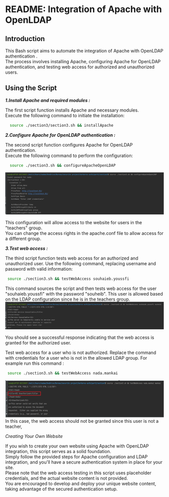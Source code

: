 # **README: Integration of Apache with OpenLDAP**

## **Introduction**

This Bash script aims to automate the integration of Apache with OpenLDAP authentication .  <br/>
The process involves installing Apache, configuring Apache for OpenLDAP authentication, and testing web access for authorized and unauthorized users.

## **Using the Script**
___1.Install Apache and required modules :___

The first script function installs Apache and necessary modules.<br/> Execute the following command to initiate the installation:
~~~sh
  source ./section3/section3.sh && installApache
~~~

___2.Configure Apache for OpenLDAP authentication :___

The second script function configures Apache for OpenLDAP authentication. <br/>Execute the following command to perform the configuration:
~~~sh
  source ./section3.sh && configureApacheOpenLDAP
   ~~~

![img_2.png](../../images/part1/section3/img_2.png)

This configuration will allow access to the website for users in the "teachers" group. <br/>You can change the access rights in the apache.conf file to allow access for a different group.

___3.Test web access :___

The third script function tests web access for an authorized and unauthorized user. Use the following command, replacing username and password with valid information:
~~~sh
 source ./section3.sh && testWebAccess souhaieb.youssfi
   ~~~
This command sources the script and then tests web access for the user "souhaieb.youssfi" with the password "souheib". This user is allowed based on the LDAP configuration since he is in the teachers group.
![img_5.png](../../images/part1/section3/img_5.png)

You should see a successful response indicating that the web access is granted for the authorized user.

Test web access for a user who is not authorized. Replace the command with credentials for a user who is not in the allowed LDAP group.
For example run this command :
~~~sh
 source ./section3.sh && testWebAccess nada.mankai
  ~~~
![img_4.png](../../images/part1/section3/img_4.png)
In this case, the web access should not be granted since this user is not a teacher,

_Creating Your Own Website_

If you wish to create your own website using Apache with OpenLDAP integration, this script serves as a solid foundation. <br/>Simply follow the provided steps for Apache configuration and LDAP integration, and you'll have a secure authentication system in place for your site.<br/> Please note that the web access testing in this script uses placeholder credentials, and the actual website content is not provided.<br/> You are encouraged to develop and deploy your unique website content, taking advantage of the secured authentication setup.

